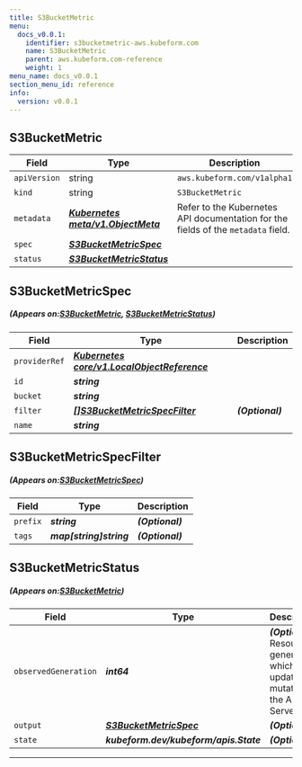 ```yaml
---
title: S3BucketMetric
menu:
  docs_v0.0.1:
    identifier: s3bucketmetric-aws.kubeform.com
    name: S3BucketMetric
    parent: aws.kubeform.com-reference
    weight: 1
menu_name: docs_v0.0.1
section_menu_id: reference
info:
  version: v0.0.1
---
```


## S3BucketMetric
| Field | Type | Description |
| ------ | ----- | ----------- |
| `apiVersion` | string | `aws.kubeform.com/v1alpha1` |
|    `kind` | string | `S3BucketMetric` |
| `metadata` | ***[Kubernetes meta/v1.ObjectMeta](https://kubernetes.io/docs/reference/generated/kubernetes-api/v1.13/#objectmeta-v1-meta)***|Refer to the Kubernetes API documentation for the fields of the `metadata` field.|
| `spec` | ***[S3BucketMetricSpec](#S3BucketMetricSpec)***||
| `status` | ***[S3BucketMetricStatus](#S3BucketMetricStatus)***||
## S3BucketMetricSpec
##### (Appears on:[S3BucketMetric](#S3BucketMetric), [S3BucketMetricStatus](#S3BucketMetricStatus))
| Field | Type | Description |
| ------ | ----- | ----------- |
| `providerRef` | ***[Kubernetes core/v1.LocalObjectReference](https://kubernetes.io/docs/reference/generated/kubernetes-api/v1.13/#localobjectreference-v1-core)***||
| `id` | ***string***||
| `bucket` | ***string***||
| `filter` | ***[[]S3BucketMetricSpecFilter](#S3BucketMetricSpecFilter)***| ***(Optional)*** |
| `name` | ***string***||
## S3BucketMetricSpecFilter
##### (Appears on:[S3BucketMetricSpec](#S3BucketMetricSpec))
| Field | Type | Description |
| ------ | ----- | ----------- |
| `prefix` | ***string***| ***(Optional)*** |
| `tags` | ***map[string]string***| ***(Optional)*** |
## S3BucketMetricStatus
##### (Appears on:[S3BucketMetric](#S3BucketMetric))
| Field | Type | Description |
| ------ | ----- | ----------- |
| `observedGeneration` | ***int64***| ***(Optional)*** Resource generation, which is updated on mutation by the API Server.|
| `output` | ***[S3BucketMetricSpec](#S3BucketMetricSpec)***| ***(Optional)*** |
| `state` | ***kubeform.dev/kubeform/apis.State***| ***(Optional)*** |
---
